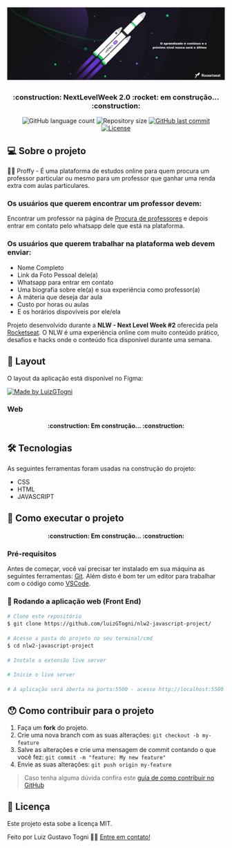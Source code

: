 <h1 align="center">
  <img alt="Logo do projeto" src="./public/images/banners/banner.png" />
  
</h1>

<h3 align="center">
  <strong>:construction: NextLevelWeek 2.0 :rocket: em construção... :construction:</strong>
</h3>

<p align="center">
  <img alt="GitHub language count" src="https://img.shields.io/github/languages/count/LuizGTogni/nlw2-javascript-project?color=%2304D361">

  <img alt="Repository size" src="https://img.shields.io/github/repo-size/LuizGTogni/nlw2-javascript-project">
  
  <a href="https://github.com/LuizGTogni/nlw2-javascript-project/commits/master">
    <img alt="GitHub last commit" src="https://img.shields.io/github/last-commit/LuizGTogni/nlw2-javascript-project">
  </a>
  <a href="https://github.com/luizGTogni/nlw2-javascript-project/blob/master/LICENSE">
    <img alt="License" src="https://img.shields.io/badge/license-MIT-blue">
  </a>
</p>

## 💻 Sobre o projeto

🧑‍🏫 Proffy - É uma plataforma de estudos online para quem procura um professor particular ou mesmo para um professor que ganhar uma renda extra com aulas particulares.

### Os usuários que querem encontrar um professor devem:
Encontrar um professor na página de <a href="https://project-proffy.vercel.app/study.html" target="_blank">Procura de professores</a> e depois entrar em contato pelo whatsapp dele que está na plataforma.

### Os usuários que querem trabalhar na plataforma web devem enviar:
- Nome Completo
- Link da Foto Pessoal dele(a)
- Whatsapp para entrar em contato
- Uma biografia sobre ele(a) e sua experiência como professor(a)
- A máteria que deseja dar aula
- Custo por horas ou aulas
- E os horários dispovíveis por ele/ela

Projeto desenvolvido durante a **NLW - Next Level Week #2** oferecida pela [Rocketseat](https://rocketseat.com.br/).
O NLW é uma experiência online com muito conteúdo prático, desafios e hacks onde o conteúdo fica disponível durante uma semana.

## 🎨 Layout

O layout da aplicação está disponível no Figma:

<a href="https://www.figma.com/file/RMB76rMq2T9VwqBT4B7wmg/Proffy-Web?node-id=0%3A1">
  <img alt="Made by LuizGTogni" src="https://img.shields.io/badge/Acessar%20Layout%20-Figma-%2304D361">
</a>

### Web

<h4 align="center">
  <strong>:construction: Em construção... :construction:</strong>
</h4>

## 🛠 Tecnologias

As seguintes ferramentas foram usadas na construção do projeto:

- CSS
- HTML
- JAVASCRIPT

## 🚀 Como executar o projeto

<h4 align="center">
  <strong>:construction: Em construção... :construction:</strong>
</h4>

### Pré-requisitos

Antes de começar, você vai precisar ter instalado em sua máquina as seguintes ferramentas:
[Git](https://git-scm.com). 
Além disto é bom ter um editor para trabalhar com o código como [VSCode](https://code.visualstudio.com/).

### 🧭 Rodando a aplicação web (Front End)

```bash
# Clone este repositório
$ git clone https://github.com/luizGTogni/nlw2-javascript-project/

# Acesse a pasta do projeto no seu terminal/cmd
$ cd nlw2-javascript-project

# Instale a extensão live server

# Inicie o live server

# A aplicação será aberta na porta:5500 - acesse http://localhost:5500
```
## 😯 Como contribuir para o projeto

1. Faça um **fork** do projeto.
2. Crie uma nova branch com as suas alterações: `git checkout -b my-feature`
3. Salve as alterações e crie uma mensagem de commit contando o que você fez: `git commit -m "feature: My new feature"`
4. Envie as suas alterações: `git push origin my-feature`
> Caso tenha alguma dúvida confira este [guia de como contribuir no GitHub](https://github.com/firstcontributions/first-contributions)

## 📝 Licença

Este projeto esta sobe a licença MIT.

Feito por Luiz Gustavo Togni 👋🏽 [Entre em contato!](https://www.linkedin.com/in/luizgustavotogni/)
